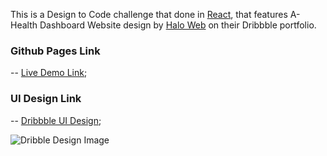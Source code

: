 This is a Design to Code challenge that done in [React](https://github.com/facebook/create-react-app), that features A-Health Dashboard Website design by [Halo Web](https://dribbble.com/shots/10819262-A-Health-Dashboard-Website) on their Dribbble portfolio.

### Github Pages Link
-- [Live Demo Link](https://anthonymwangi.github.io/health-dashboard/);

### UI Design Link
-- [Dribbble UI Design](https://dribbble.com/shots/10819262-A-Health-Dashboard-Website);

![Dribble Design Image](https://github.com/anthonymwangi/health-dashboard/blob/master/src.images/design.jpg?raw=true)
